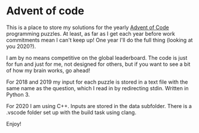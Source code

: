 # Advent of code
This is a place to store my solutions for the yearly [Advent of Code](https://adventofcode.com/) programming puzzles. At least, as far as I get each year before work commitments mean I can't keep up! One year I'll do the full thing (looking at you 2020?).

I am by no means competitive on the global leaderboard. The code is just for fun and just for me, not designed for others, but if you want to see a bit of how my brain works, go ahead!

For 2018 and 2019 my input for each puzzle is stored in a text file with the same name as the question, which I read in by redirecting stdin. Written in Python 3.

For 2020 I am using C++. Inputs are stored in the data subfolder. There is a .vscode folder set up with the build task using clang.

Enjoy!
